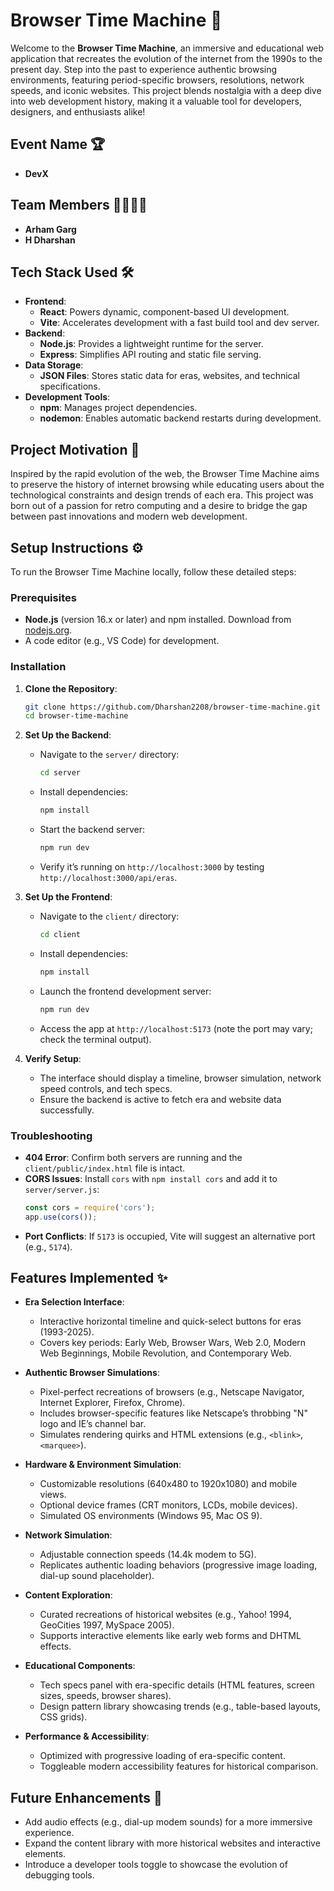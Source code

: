 # Browser Time Machine 📑

Welcome to the **Browser Time Machine**, an immersive and educational web application that recreates the evolution of the internet from the 1990s to the present day. Step into the past to experience authentic browsing environments, featuring period-specific browsers, resolutions, network speeds, and iconic websites. This project blends nostalgia with a deep dive into web development history, making it a valuable tool for developers, designers, and enthusiasts alike!

## Event Name 🏆
- **DevX**  

## Team Members 👨‍💻👩‍💻
- **Arham Garg**
- **H Dharshan**   

## Tech Stack Used 🛠️
- **Frontend**:
  - **React**: Powers dynamic, component-based UI development.
  - **Vite**: Accelerates development with a fast build tool and dev server.
- **Backend**:
  - **Node.js**: Provides a lightweight runtime for the server.
  - **Express**: Simplifies API routing and static file serving.
- **Data Storage**:
  - **JSON Files**: Stores static data for eras, websites, and technical specifications.
- **Development Tools**:
  - **npm**: Manages project dependencies.
  - **nodemon**: Enables automatic backend restarts during development.

## Project Motivation 🌟
Inspired by the rapid evolution of the web, the Browser Time Machine aims to preserve the history of internet browsing while educating users about the technological constraints and design trends of each era. This project was born out of a passion for retro computing and a desire to bridge the gap between past innovations and modern web development.

## Setup Instructions ⚙️
To run the Browser Time Machine locally, follow these detailed steps:

### Prerequisites
- **Node.js** (version 16.x or later) and npm installed. Download from [nodejs.org](https://nodejs.org/).
- A code editor (e.g., VS Code) for development.

### Installation
1. **Clone the Repository**:
   ```bash
   git clone https://github.com/Dharshan2208/browser-time-machine.git
   cd browser-time-machine
   ```

2. **Set Up the Backend**:
   - Navigate to the `server/` directory:
     ```bash
     cd server
     ```
   - Install dependencies:
     ```bash
     npm install
     ```
   - Start the backend server:
     ```bash
     npm run dev
     ```
   - Verify it’s running on `http://localhost:3000` by testing `http://localhost:3000/api/eras`.

3. **Set Up the Frontend**:
   - Navigate to the `client/` directory:
     ```bash
     cd client
     ```
   - Install dependencies:
     ```bash
     npm install
     ```
   - Launch the frontend development server:
     ```bash
     npm run dev
     ```
   - Access the app at `http://localhost:5173` (note the port may vary; check the terminal output).

4. **Verify Setup**:
   - The interface should display a timeline, browser simulation, network speed controls, and tech specs.
   - Ensure the backend is active to fetch era and website data successfully.

### Troubleshooting
- **404 Error**: Confirm both servers are running and the `client/public/index.html` file is intact.
- **CORS Issues**: Install `cors` with `npm install cors` and add it to `server/server.js`:
  ```javascript
  const cors = require('cors');
  app.use(cors());
  ```
- **Port Conflicts**: If `5173` is occupied, Vite will suggest an alternative port (e.g., `5174`).

## Features Implemented ✨
- **Era Selection Interface**:
  - Interactive horizontal timeline and quick-select buttons for eras (1993-2025).
  - Covers key periods: Early Web, Browser Wars, Web 2.0, Modern Web Beginnings, Mobile Revolution, and Contemporary Web.

- **Authentic Browser Simulations**:
  - Pixel-perfect recreations of browsers (e.g., Netscape Navigator, Internet Explorer, Firefox, Chrome).
  - Includes browser-specific features like Netscape’s throbbing "N" logo and IE’s channel bar.
  - Simulates rendering quirks and HTML extensions (e.g., `<blink>`, `<marquee>`).

- **Hardware & Environment Simulation**:
  - Customizable resolutions (640x480 to 1920x1080) and mobile views.
  - Optional device frames (CRT monitors, LCDs, mobile devices).
  - Simulated OS environments (Windows 95, Mac OS 9).

- **Network Simulation**:
  - Adjustable connection speeds (14.4k modem to 5G).
  - Replicates authentic loading behaviors (progressive image loading, dial-up sound placeholder).

- **Content Exploration**:
  - Curated recreations of historical websites (e.g., Yahoo! 1994, GeoCities 1997, MySpace 2005).
  - Supports interactive elements like early web forms and DHTML effects.

- **Educational Components**:
  - Tech specs panel with era-specific details (HTML features, screen sizes, speeds, browser shares).
  - Design pattern library showcasing trends (e.g., table-based layouts, CSS grids).

- **Performance & Accessibility**:
  - Optimized with progressive loading of era-specific content.
  - Toggleable modern accessibility features for historical comparison.

## Future Enhancements 🚀
- Add audio effects (e.g., dial-up modem sounds) for a more immersive experience.
- Expand the content library with more historical websites and interactive elements.
- Introduce a developer tools toggle to showcase the evolution of debugging tools.
